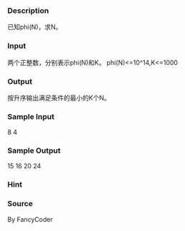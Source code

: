 
### Description
已知phi(N)，求N。

### Input
两个正整数，分别表示phi(N)和K。
phi(N)<=10^14,K<=1000

### Output
按升序输出满足条件的最小的K个N。

### Sample Input
8 4

### Sample Output
15 16 20 24
### Hint

### Source
By FancyCoder
